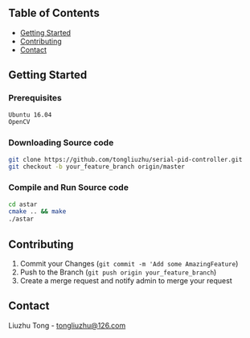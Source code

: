 <!-- TABLE OF CONTENTS -->
## Table of Contents

* [Getting Started](#getting-started)
* [Contributing](#contributing)
* [Contact](#contact)

<!-- GETTING STARTED -->
## Getting Started

### Prerequisites
```sh
Ubuntu 16.04
OpenCV
```

### Downloading Source code
```sh
git clone https://github.com/tongliuzhu/serial-pid-controller.git
git checkout -b your_feature_branch origin/master
```

### Compile and Run Source code
```sh
cd astar
cmake .. && make
./astar
```

<!-- CONTRIBUTING -->
## Contributing
1. Commit your Changes (`git commit -m 'Add some AmazingFeature`)
2. Push to the Branch (`git push origin your_feature_branch`)
3. Create a merge request and notify admin to merge your request


<!-- CONTACT -->
## Contact
Liuzhu Tong - tongliuzhu@126.com
